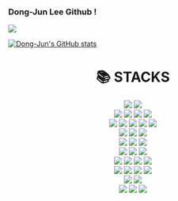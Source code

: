 ### Dong-Jun Lee Github !
<a href="https://velog.io/@papicc45"><img src="https://img.shields.io/badge/Velog-20C997?style=for-the-badge&logo=velog&logoColor=white"> </a>

[![Dong-Jun's GitHub stats](https://github-readme-stats.vercel.app/api?username=papicc45&theme=radical)](https://github.com/anuraghazra/github-readme-stats)

<div align=center><h1>📚 STACKS</h1></div>

<div align=center> 
  <img src="https://img.shields.io/badge/java-007396?style=for-the-badge&logo=java&logoColor=white"> 
  <img src="https://img.shields.io/badge/c-A8B9CC?style=for-the-badge&logo=c%2B%2B&logoColor=white">
  <br>
  
  <img src="https://img.shields.io/badge/html5-E34F26?style=for-the-badge&logo=html5&logoColor=white"> 
  <img src="https://img.shields.io/badge/css-1572B6?style=for-the-badge&logo=css3&logoColor=white"> 
  <img src="https://img.shields.io/badge/javascript-F7DF1E?style=for-the-badge&logo=javascript&logoColor=black"> 
  <img src="https://img.shields.io/badge/jquery-0769AD?style=for-the-badge&logo=jquery&logoColor=white">
  <br>
  
  <img src="https://img.shields.io/badge/oracle-F80000?style=for-the-badge&logo=oracle&logoColor=white"> 
  <img src="https://img.shields.io/badge/mysql-4479A1?style=for-the-badge&logo=mysql&logoColor=white"> 
  <img src="https://img.shields.io/badge/mariaDB-003545?style=for-the-badge&logo=mariaDB&logoColor=white"> 
  <img src="https://img.shields.io/badge/redis-DC382D?style=for-the-badge&logo=Redis&logoColor=white">
  <img src="https://img.shields.io/badge/mongodb-47A248?style=for-the-badge&logo=mongodb&logoColor=white">
  <br>
  
  <img src="https://img.shields.io/badge/react-61DAFB?style=for-the-badge&logo=react&logoColor=black"> 
  <img src="https://img.shields.io/badge/node.js-339933?style=for-the-badge&logo=Node.js&logoColor=white">
  <img src="https://img.shields.io/badge/Bun-FFDF6F?style=for-the-badge&logo=Bun&logoColor=white">
  <br>
  <img src="https://img.shields.io/badge/sequelize-52B0E7?style=for-the-badge&logo=sequelize&logoColor=white"> 
  <img src="https://img.shields.io/badge/prisma-2D3748?style=for-the-badge&logo=prisma&logoColor=white">
  <img src="https://img.shields.io/badge/mongoose-F04D35?style=for-the-badge&logo=mongoose&logoColor=white">
  <br>
  <img src="https://img.shields.io/badge/Spring-6DB33F?style=for-the-badge&logo=spring&logoColor=white"> 
  <img src="https://img.shields.io/badge/Express-000000?style=for-the-badge&logo=express&logoColor=white">
  <img src="https://img.shields.io/badge/Elysia-415454?style=for-the-badge&logo=&logoColor=white">


  <br>

  <img src="https://img.shields.io/badge/Linux-FCC624?style=for-the-badge&logo=linux&logoColor=black"> 
  <img src="https://img.shields.io/badge/AWS RDS-527FFF?style=for-the-badge&logo=amazonrds&logoColor=white"> 
  <img src="https://img.shields.io/badge/AWS EC2-FF9900?style=for-the-badge&logo=amazonec2&logoColor=white"> 
  <img src="https://img.shields.io/badge/AWS S3-569A31?style=for-the-badge&logo=amazons3&logoColor=white"> 
  <br>
  <img src="https://img.shields.io/badge/Apache tomcat-F8DC75?style=for-the-badge&logo=apachetomcat&logoColor=black">
  <img src="https://img.shields.io/badge/Nginx-009639?style=for-the-badge&logo=nginx&logoColor=white">
  <img src="https://img.shields.io/badge/Spring Eureka-009639?style=for-the-badge&logo=eureka&logoColor=white">
  <img src="https://img.shields.io/badge/Apache Kafka-231F20?style=for-the-badge&logo=apachekafka&logoColor=white">
  <br>
  
  <img src="https://img.shields.io/badge/Github-181717?style=for-the-badge&logo=github&logoColor=white">
  <img src="https://img.shields.io/badge/Git-F05032?style=for-the-badge&logo=git&logoColor=white">
  <br>
  <img src="https://img.shields.io/badge/Git Action-2088FF?style=for-the-badge&logo=github actions&logoColor=white"> 
  <img src="https://img.shields.io/badge/Jenkins-D24939?style=for-the-badge&logo=jenkins&logoColor=white"> 
  <img src="https://img.shields.io/badge/Docker-2496ED?style=for-the-badge&logo=docker&logoColor=white"> 
</div>
<!--
**papicc45/papicc45** is a ✨ _special_ ✨ repository because its `README.md` (this file) appears on your GitHub profile.

Here are some ideas to get you started:

- 🔭 I’m currently working on ...
- 🌱 I’m currently learning ...
- 👯 I’m looking to collaborate on ...
- 🤔 I’m looking for help with ...
- 💬 Ask me about ...
- 📫 How to reach me: ...
- 😄 Pronouns: ...
- ⚡ Fun fact: ...
-->
